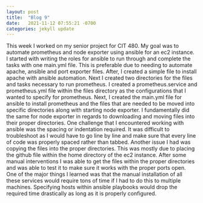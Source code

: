 ```yaml
---
layout: post
title:  "Blog 9"
date:   2021-11-12 07:55:21 -0700
categories: jekyll update
---
```

This week I worked on my senior project for CIT 480. My goal was to automate prometheus and node exporter using ansible for an ec2 instance. I started with writing the roles for ansible to run through and complete the tasks with one main.yml file. This is preferable due to needing to automate apache, ansible and port exporter files. After, I created a simple file to install apache with ansible automation. Next I created two directories for the files and tasks necessary to run prometheus. I created a prometheus.service and prometheus.yml file within the files directory as the configurations that I wanted to specify for prometheus. Next, I created the main.yml file for ansible to install prometheus and the files that are needed to be moved into specific directories along with starting node exporter. I fundamentally did the same for node exporter in regards to downloading and moving files into their proper directories. One challenge that I encountered working with ansible was the spacing or indentation required. It was difficult to troubleshoot as I would have to go line by line and make sure that every line of code was properly spaced rather than tabbed. Another issue I had was copying the files into the proper directories. This was mostly due to placing the github file within the home directory of the ec2 instance. After some manual interventions I was able to get the files within the proper directories and was able to test it to make sure it works with the proper ports open. One of the major things I learned was that the manual installation of all these services would require tons of time if I had to do this to multiple machines. Specifying hosts within ansible playbooks would drop the required time drastically as long as it is properly configured. 